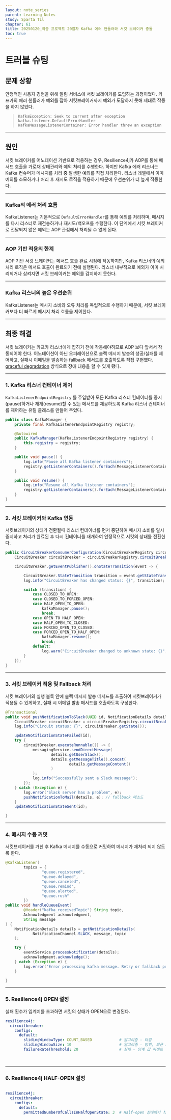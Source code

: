 ```yaml
---
layout: note_series
parent: Learning Notes
study: Sparta Til
chapter: 61
title: 20250120_최종 프로젝트 20일차 Kafka 에러 핸들러와 서킷 브레이커 충돌
toc: true
---
```


# 트러블 슈팅
## 문제 상황

안정적인 사용자 경험을 위해 알림 서비스에 서킷 브레이커를 도입하는 과정이었다. 카프카의 에러 핸들러가 예외를 잡아 서킷브레이커까지 예외가 도달하지 못해 제대로 작동을 하지 않았다.

> `KafkaException: Seek to current after exception`  
> `kafka.listener.DefaultErrorHandler`  
> `KafkaMessageListenerContainer: Error handler threw an exception`


---

## 원인
서킷 브레이커를 어노테이션 기반으로 적용하는 경우, Resilience4j가 AOP를 통해 메서드 호출을 가로채 상태관리와 예외 처리를 수행한다. 
하지만 Kafka 에러 리스너는 Kafka 컨슈머가 메시지를 처리 중 발생한 예외를 직접 처리한다. 
리스너 레벨에서 이미 예외를 소모하거나 처리 후 재시도 로직을 적용하기 때문에 우선순위가 더 높게 작동한다.

---

### Kafka의 에러 처리 흐름
KafkaListener는 기본적으로 `DefaultErrorHandler`를 통해 예외를 처리하며, 
메시지를 다시 리스너로 재전송하거나 재시도/백오프를 수행한다. 
이 단계에서 서킷 브레이커로 전달되지 않은 예외는 AOP 관점에서 처리될 수 없게 된다.

---

### AOP 기반 적용의 한계
AOP 기반 서킷 브레이커는 메서드 호출 완료 시점에 작동하지만, 
Kafka 리스너의 예외 처리 로직은 메서드 호출이 완료되기 전에 실행된다. 
리스너 내부적으로 예외가 이미 처리되거나 삼켜지면 서킷 브레이커는 예외를 감지하지 못한다.

---

### Kafka 리스너의 높은 우선순위
KafkaListener는 메시지 소비와 오류 처리를 독립적으로 수행하기 때문에, 
서킷 브레이커보다 더 빠르게 메시지 처리 흐름을 제어한다.

---

## 최종 해결
서킷 브레이커는 카프카 리스너에게 잡히기 전에 작동해야하므로 AOP 보다 앞서서 작동되어야 한다. 
어노테이션이 아닌 오퍼레이션으로 슬랙 메시지 발송의 성공/실패를 제어하고, 
실패시 이메일을 발송하는 fallback 메서드를 호출하도록 직접 구현했다. 
[graceful degradation](https://johngrib.github.io/wiki/jargon/graceful-degradation/) 방식으로 장애 대응을 할 수 있게 됐다.

---

### 1. Kafka 리스너 컨테이너 제어
`KafkaListenerEndpointRegistry` 를 주입받아 모든 Kafka 리스너 컨테이너를 중지(pause)하거나 재개(resume)할 수 있는 메서드를 제공하도록 Kafka 리스너 컨테이너를 제어하는 유틸 클래스를 만들어 주었다.

```java
public class KafkaManager {
    private final KafkaListenerEndpointRegistry registry;

    @Autowired
    public KafkaManager(KafkaListenerEndpointRegistry registry) {
        this.registry = registry;
    }

    public void pause() {
        log.info("Pause all Kafka listener containers");
        registry.getListenerContainers().forEach(MessageListenerContainer::pause);
    }

    public void resume() {
        log.info("Resume all Kafka listener containers");
        registry.getListenerContainers().forEach(MessageListenerContainer::resume);
    }
}
```

---

### 2. 서킷 브레이커와 Kafka 연동
서킷브레이커의 상태가 전환될때 리스너 컨테이너를 먼저 중단하여 메시지 소비를 일시 중지하고 처리가 완료된 후 다시 컨테이너를 재개하여 안정적으로 서킷의 상태를 전환한다.

```java
public CircuitBreakerConsumerConfiguration(CircuitBreakerRegistry circuitBreakerRegistry, KafkaManager kafkaManager) {
    CircuitBreaker circuitBreaker = circuitBreakerRegistry.circuitBreaker("pushNotificationToSlack");

    circuitBreaker.getEventPublisher().onStateTransition(event -> {

        CircuitBreaker.StateTransition transition = event.getStateTransition();
        log.info("CircuitBreaker has changed status: {}", transition);

        switch (transition) {
            case CLOSED_TO_OPEN:
            case CLOSED_TO_FORCED_OPEN:
            case HALF_OPEN_TO_OPEN:
                kafkaManager.pause();
                break;
            case OPEN_TO_HALF_OPEN:
            case HALF_OPEN_TO_CLOSED:
            case FORCED_OPEN_TO_CLOSED:
            case FORCED_OPEN_TO_HALF_OPEN:
                kafkaManager.resume();
                break;
            default:
                log.warn("CircuitBreaker changed to unknown state: {}", transition);
        }
    });
}
```

---

### 3. 서킷 브레이커 적용 및 Fallback 처리
서킷 브레이커의 실행 블록 안에 슬랙 메시지 발송 메서드를 호출하여 서킷브레이커가 적용될 수 있게하고, 실패 시 이메일 발송 메서드를 호출하도록 구성한다.

```java
@Transactional
public void pushNotificationToSlack(UUID id, NotificationDetails details) {
    CircuitBreaker circuitBreaker = circuitBreakerRegistry.circuitBreaker("pushNotificationToSlack");
    log.info("Circuit status: {}", circuitBreaker.getState());

    updateNotificationStateFailed(id);
    try {
        circuitBreaker.executeRunnable(() -> {
            messagingService.sendDirectMessage(
                    details.getUserSlack(),
                    details.getMessageTitle().concat(
                            details.getMessageContent()
                    )
            );
            log.info("Successfully sent a Slack message");
        });
    } catch (Exception e) {
        log.error("Slack server has a problem", e);
        pushNotificationToMail(details, e); // fallback 메소드
    }
    updateNotificationStateSent(id);

}
```

---

### 4. 메시지 수동 커밋
서킷브레이커를 거친 후 Kafka 메시지를 수동으로 커밋하여 메시지가 재처리 되지 않도록 한다.

```java
@KafkaListener(
        topics = {
                "queue.registered",
                "queue.delayed",
                "queue.canceled",
                "queue.remind",
                "queue.alerted",
                "queue.rush"
        })
public void handleQueueEvent(
        @Header("kafka_receivedTopic") String topic,
        Acknowledgment acknowledgment,
        String message
) {
    NotificationDetails details = getNotificationDetails(
            NotificationChannel.SLACK, message, topic
    );

    try {
        eventService.processNotification(details);
        acknowledgment.acknowledge();
    } catch (Exception e) {
        log.error("Error processing kafka message. Retry or fallback processing.", e);
    }

}
```

---

### **5. Resilience4j OPEN 설정**
실패 횟수가 임계치를 초과하면 서킷의 상태가 OPEN으로 변경된다.

```yaml
resilience4j:
  circuitbreaker:
    configs:
      default:
        slidingWindowType: COUNT_BASED            # 알고리즘 - 타입
        slidingWindowSize: 10                     # 알고리즘 - 범위, 최근 n회 기준
        failureRateThreshold: 20                  # 실패 - 임계 값 퍼센트

```

<img class="cdn-img" id="250120-circuitbreaker-1.png">

<img class="cdn-img" id="250120-circuitbreaker-2.png">

---

### 6. Resilience4j HALF-OPEN 설정
```yaml

resilience4j:
  circuitbreaker:
    configs:
      default:
        permittedNumberOfCallsInHalfOpenState: 3  # Half-open 상태에서 최대 호출 수

```

<img class="cdn-img" id="250120-circuitbreaker-3.png">

<img class="cdn-img" id="250120-circuitbreaker-4.png">
